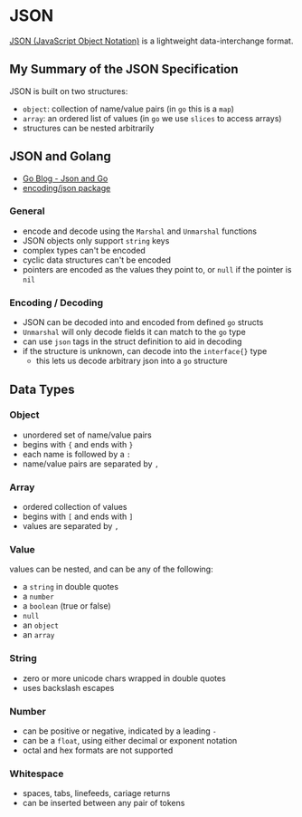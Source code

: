 # JSON

[JSON (JavaScript Object Notation)](https://www.json.org/json-en.html) is a lightweight data-interchange format.

## My Summary of the JSON Specification

JSON is built on two structures:

- `object`: collection of name/value pairs (in `go` this is a `map`)
- `array`: an ordered list of values (in `go` we use `slices` to access arrays)
- structures can be nested arbitrarily

## JSON and Golang

- [Go Blog - Json and Go](https://blog.golang.org/json)
- [encoding/json package](https://golang.org/pkg/encoding/json/)

### General

- encode and decode using the `Marshal` and `Unmarshal` functions
- JSON objects only support `string` keys
- complex types can't be encoded
- cyclic data structures can't be encoded
- pointers are encoded as the values they point to, or `null` if the pointer is `nil`

### Encoding / Decoding

- JSON can be decoded into and encoded from defined `go` structs
- `Unmarshal` will only decode fields it can match to the `go` type
- can use `json` tags in the struct definition to aid in decoding
- if the structure is unknown, can decode into the `interface{}` type
  - this lets us decode arbitrary json into a `go` structure

## Data Types

### Object

- unordered set of name/value pairs
- begins with `{` and ends with `}`
- each name is followed by a `:`
- name/value pairs are separated by `,`

### Array

- ordered collection of values
- begins with `[` and ends with `]`
- values are separated by `,`

### Value

values can be nested, and can be any of the following:

- a `string` in double quotes
- a `number`
- a `boolean` (true or false)
- `null`
- an `object`
- an `array`

### String

- zero or more unicode chars wrapped in double quotes
- uses backslash escapes

### Number

- can be positive or negative, indicated by a leading `-`
- can be a `float`, using either decimal or exponent notation
- octal and hex formats are not supported

### Whitespace

- spaces, tabs, linefeeds, cariage returns
- can be inserted between any pair of tokens
